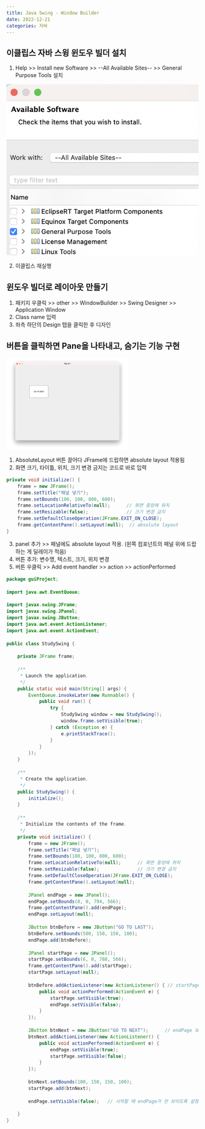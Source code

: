 ```yaml
---
title: Java Swing - Window Builder
date: 2022-12-21
categories: 자바
---
```


## 이클립스 자바 스윙 윈도우 빌더 설치

1. Help >> Install new Software >> --All Available Sites-- >> General Purpose Tools 설치

![](images/2022-12-21-00-23-50.png)

2. 이클립스 재실행

## 윈도우 빌더로 레이아웃 만들기

1. 패키지 우클릭 >> other >> WindowBuilder >> Swing Designer >> Application Window
2. Class name 입력
3. 좌측 하단의 Design 탭을 클릭한 후 디자인

## 버튼을 클릭하면 Pane을 나타내고, 숨기는 기능 구현

![](images/changePanel.gif)

1. AbsoluteLayout 버튼 끌어다 JFrame에 드랍하면 absolute layout 적용됨
2. 화면 크기, 타이틀, 위치, 크기 변경 금지는 코드로 바로 입력

```java
private void initialize() {
    frame = new JFrame();
    frame.setTitle("패널 넣기");
    frame.setBounds(100, 100, 800, 600);
    frame.setLocationRelativeTo(null);		// 화면 중앙에 위치
    frame.setResizable(false);				// 크기 변경 금지
    frame.setDefaultCloseOperation(JFrame.EXIT_ON_CLOSE);
    frame.getContentPane().setLayout(null);  // absolute layout
}
```

3. panel 추가 >> 패널에도 absolute layout 적용. (왼쪽 컴포넌트의 패널 위에 드랍하는 게 딜레이가 적음)
4. 버튼 추가: 변수명, 텍스트, 크기, 위치 변경
5. 버튼 우클릭 >> Add event handler >> action >> actionPerformed

```java
package guiProject;

import java.awt.EventQueue;

import javax.swing.JFrame;
import javax.swing.JPanel;
import javax.swing.JButton;
import java.awt.event.ActionListener;
import java.awt.event.ActionEvent;

public class StudySwing {

	private JFrame frame;

	/**
	 * Launch the application.
	 */
	public static void main(String[] args) {
		EventQueue.invokeLater(new Runnable() {
			public void run() {
				try {
					StudySwing window = new StudySwing();
					window.frame.setVisible(true);
				} catch (Exception e) {
					e.printStackTrace();
				}
			}
		});
	}

	/**
	 * Create the application.
	 */
	public StudySwing() {
		initialize();
	}

	/**
	 * Initialize the contents of the frame.
	 */
	private void initialize() {
		frame = new JFrame();
		frame.setTitle("패널 넣기");
		frame.setBounds(100, 100, 800, 600);
		frame.setLocationRelativeTo(null);		// 화면 중앙에 위치
		frame.setResizable(false);				// 크기 변경 금지
		frame.setDefaultCloseOperation(JFrame.EXIT_ON_CLOSE);
		frame.getContentPane().setLayout(null);
		
		JPanel endPage = new JPanel();
		endPage.setBounds(0, 0, 794, 566);
		frame.getContentPane().add(endPage);
		endPage.setLayout(null);
		
		JButton btnBefore = new JButton("GO TO LAST");
		btnBefore.setBounds(500, 150, 150, 100);
		endPage.add(btnBefore);
		
		JPanel startPage = new JPanel();
		startPage.setBounds(6, 0, 788, 566);
		frame.getContentPane().add(startPage);
		startPage.setLayout(null);

		btnBefore.addActionListener(new ActionListener() { // startPage 보이게
			public void actionPerformed(ActionEvent e) {
				startPage.setVisible(true);
				endPage.setVisible(false);
			}
		});
		
		JButton btnNext = new JButton("GO TO NEXT");      // endPage 보이게
		btnNext.addActionListener(new ActionListener() {
			public void actionPerformed(ActionEvent e) {
				endPage.setVisible(true);
				startPage.setVisible(false);
			}
		});
		
		btnNext.setBounds(100, 150, 150, 100);
		startPage.add(btnNext);
		
		endPage.setVisible(false);   // 시작할 때 endPage가 안 보이도록 설정
		
	}
}
```

